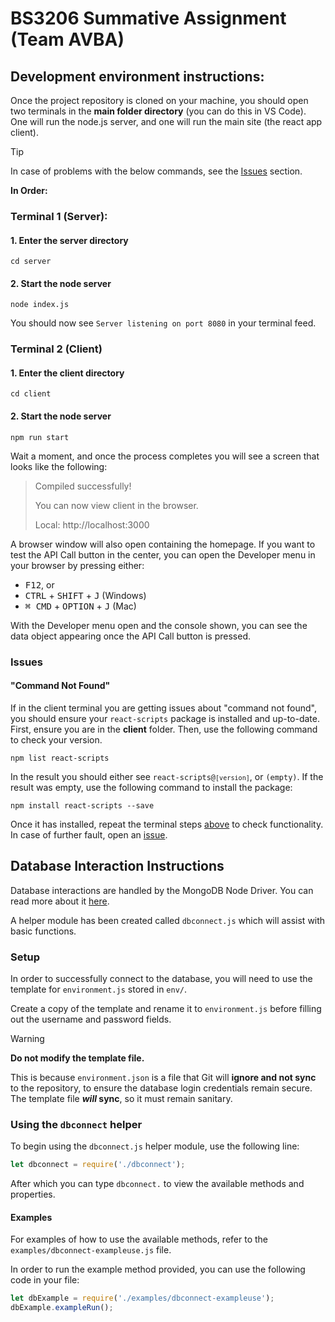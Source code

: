 # BS3206 Summative Assignment (Team AVBA)

## Development environment instructions:

Once the project repository is cloned on your machine, you should open two terminals in the **main folder directory** (you can do this in VS Code). One will run the node.js server, and one will run the main site (the react app client).

> [!TIP]
> In case of problems with the below commands, see the [Issues](#issues) section.

**In Order:**
### Terminal 1 (Server):
#### 1. Enter the server directory
```
cd server
```
#### 2. Start the node server
```
node index.js
```

You should now see `Server listening on port 8080` in your terminal feed.

### Terminal 2 (Client)
#### 1. Enter the client directory
```
cd client
```
#### 2. Start the node server
```
npm run start
```
Wait a moment, and once the process completes you will see a screen that looks like the following:
> Compiled successfully!
>
> You can now view client in the browser.
>
> Local:            http://localhost:3000

A browser window will also open containing the homepage. If you want to test the API Call button in the center, you can open the Developer menu in your browser by pressing either:
- <kbd>F12</kbd>, or
- <kbd>CTRL</kbd> + <kbd>SHIFT</kbd> + <kbd>J</kbd>  (Windows)
- <kbd>⌘ CMD</kbd> + <kbd>OPTION</kbd> + <kbd>J</kbd>  (Mac)

With the Developer menu open and the console shown, you can see the data object appearing once the API Call button is pressed.

### Issues
#### "Command Not Found"
If in the client terminal you are getting issues about "command not found", you should ensure your `react-scripts` package is installed and up-to-date.
First, ensure you are in the **client** folder. Then, use the following command to check your version.
```
npm list react-scripts
```
In the result you should either see <code>react-scripts@`[version]`</code>, or `(empty)`.
If the result was empty, use the following command to install the package:
```
npm install react-scripts --save
```
Once it has installed, repeat the terminal steps [above](#terminal-1-server) to check functionality. In case of further fault, open an [issue](https://github.com/A-Kwiatkowski-21-Winchester/BS3206-Summative-AVBA/issues/new/choose).


## Database Interaction Instructions
Database interactions are handled by the MongoDB Node Driver. You can read more about it [here](https://www.mongodb.com/docs/drivers/node/current/).

A helper module has been created called `dbconnect.js` which will assist with basic functions.

### Setup
In order to successfully connect to the database, you will need to use the template for `environment.js` stored in `env/`.

Create a copy of the template and rename it to `environment.js` before filling out the username and password fields.
> [!WARNING]
> **Do not modify the template file.** 
> 
> This is because `environment.json` is a file that Git will **ignore and not sync** to the repository, to ensure the database login credentials remain secure. The template file ***will* sync**, so it must remain sanitary.

### Using the `dbconnect` helper

To begin using the `dbconnect.js` helper module, use the following line:
```javascript
let dbconnect = require('./dbconnect');
```
After which you can type `dbconnect.` to view the available methods and properties. 

#### Examples
For examples of how to use the available methods, refer to the `examples/dbconnect-exampleuse.js` file. 

In order to run the example method provided, you can use the following code in your file:
```javascript
let dbExample = require('./examples/dbconnect-exampleuse');
dbExample.exampleRun();
```